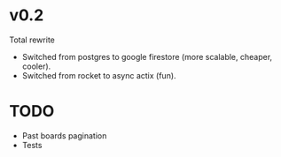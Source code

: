 # v0.2

Total rewrite

- Switched from postgres to google firestore (more scalable, cheaper, cooler).
- Switched from rocket to async actix (fun).

# TODO

- Past boards pagination
- Tests
